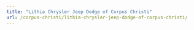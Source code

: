 ```yaml
---
title: "Lithia Chrysler Jeep Dodge of Corpus Christi"
url: /corpus-christi/lithia-chrysler-jeep-dodge-of-corpus-christi/
---
```

